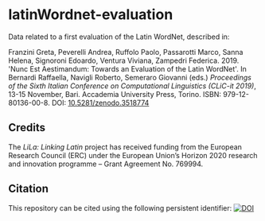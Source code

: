 # latinWordnet-evaluation
Data related to a first evaluation of the Latin WordNet, described in:

Franzini Greta, Peverelli Andrea, Ruffolo Paolo, Passarotti Marco, Sanna Helena, Signoroni Edoardo, Ventura Viviana, Zampedri Federica. 2019. 'Nunc Est Aestimandum: Towards an Evaluation of the Latin WordNet'. In Bernardi Raffaella, Navigli Roberto, Semeraro Giovanni (eds.) _Proceedings of the Sixth Italian Conference on Computational Linguistics (CLiC-it 2019)_, 13-15 November, Bari. Accademia University Press, Torino. ISBN: 979-12-80136-00-8. DOI: [10.5281/zenodo.3518774](https://zenodo.org/record/3518774)

## Credits
The _LiLa: Linking Latin_ project has received funding from the European Research Council (ERC) under the European Union’s Horizon 2020 research and innovation programme – Grant Agreement No. 769994.

## Citation

This repository can be cited using the following persistent identifier: [![DOI](https://zenodo.org/badge/192063676.svg)](https://zenodo.org/badge/latestdoi/192063676)



